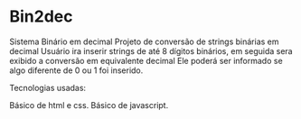 # Bin2dec
Sistema Binário em decimal
Projeto de conversão de strings binárias em decimal
Usuário ira inserir strings de até 8 dígitos binários, em seguida sera exibido a conversão em equivalente decimal
Ele poderá ser informado se algo diferente de 0 ou 1 foi inserido.

Tecnologias usadas:

Básico de html e css.
Básico de javascript.
